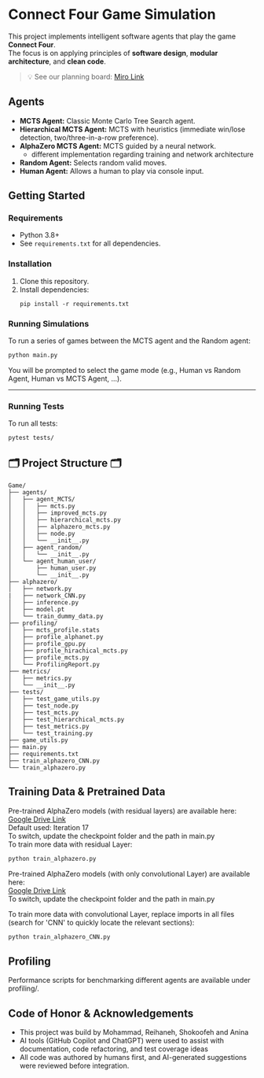 # Connect Four Game Simulation

This project implements intelligent software agents that play the game **Connect Four**.  
The focus is on applying principles of **software design**, **modular architecture**, and **clean code**.

> 💡 See our planning board: [Miro Link](https://miro.com/app/board/uXjVIsyA0Qk=/)



## Agents

- **MCTS Agent:** Classic Monte Carlo Tree Search agent.
- **Hierarchical MCTS Agent:** MCTS with heuristics (immediate win/lose detection, two/three-in-a-row preference).
- **AlphaZero MCTS Agent:** MCTS guided by a neural network.
   - different implementation regarding training and network architecture 
- **Random Agent:** Selects random valid moves.
- **Human Agent:** Allows a human to play via console input.

## Getting Started

### Requirements

- Python 3.8+
- See `requirements.txt` for all dependencies.

### Installation

1. Clone this repository.
2. Install dependencies:
   ```
   pip install -r requirements.txt
   ```

### Running Simulations

To run a series of games between the MCTS agent and the Random agent:

```bash
python main.py
```

You will be prompted to select the game mode (e.g., Human vs Random Agent, Human vs MCTS Agent, ...).

--- 

### Running Tests

To run all tests:

```bash
pytest tests/
```

## 🗂️ Project Structure 🗂️

```
Game/
├── agents/
│   ├── agent_MCTS/
│   │   ├── mcts.py
│   │   ├── improved_mcts.py
│   │   ├── hierarchical_mcts.py
│   │   ├── alphazero_mcts.py
│   │   ├── node.py
│   │   └── __init__.py
│   ├── agent_random/
│   │   └── __init__.py
│   └── agent_human_user/
│       ├── human_user.py
│       └── __init__.py
├── alphazero/
│   ├── network.py
|   ├── network_CNN.py
│   ├── inference.py 
│   ├── model.pt
│   └── train_dummy_data.py
├── profiling/
│   ├── mcts_profile.stats 
│   ├── profile_alphanet.py
│   ├── profile_gpu.py
│   ├── profile_hirachical_mcts.py
│   ├── profile_mcts.py
│   └── ProfilingReport.py
├── metrics/
│   ├── metrics.py
│   └── __init__.py
├── tests/
│   ├── test_game_utils.py
│   ├── test_node.py
│   ├── test_mcts.py
│   ├── test_hierarchical_mcts.py
│   ├── test_metrics.py
│   └── test_training.py
├── game_utils.py
├── main.py
├── requirements.txt
├── train_alphazero_CNN.py
└── train_alphazero.py
```
## Training Data & Pretrained Data
Pre-trained AlphaZero models (with residual layers) are available here: <br>
[ Google Drive Link](https://drive.google.com/drive/folders/1S6eljs_s0Wlq_DL237q-xXZV4ZdG_5Ou) <br>
Default used: Iteration 17 <br>
To switch, update the checkpoint folder and the path in main.py <br>
To train more data with residual Layer: 
```bash
python train_alphazero.py
```

Pre-trained AlphaZero models (with only convolutional Layer) are available here: <br>
[ Google Drive Link]() <br>
To switch, update the checkpoint folder and the path in main.py <br>

To train more data with convolutional Layer, replace imports in all files (search for 'CNN' to quickly locate the relevant sections): 
```bash
python train_alphazero_CNN.py
```

## Profiling
Performance scripts for benchmarking different agents are available under profiling/.

## Code of Honor & Acknowledgements
- This project was build by Mohammad, Reihaneh, Shokoofeh and Anina
- AI tools (GitHub Copilot and ChatGPT) were used to assist with documentation, code refactoring, and test coverage ideas
- All code was authored by humans first, and AI-generated suggestions were reviewed before integration.

